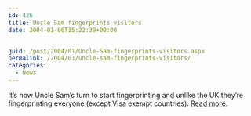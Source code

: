 ```yaml
---
id: 426
title: Uncle Sam fingerprints visitors
date: 2004-01-06T15:22:39+00:00


guid: /post/2004/01/Uncle-Sam-fingerprints-visitors.aspx
permalink: /2004/01/uncle-sam-fingerprints-visitors/
categories:
  - News
---
```

<body xmlns="http://www.w3.org/1999/xhtml">
    <div class="Section1">
        <p>
            It&rsquo;s now Uncle Sam&rsquo;s turn to start fingerprinting and unlike the UK they&rsquo;re
            fingerprinting everyone (except Visa exempt countries). <a href="http://www.theregister.co.uk/content/6/34696.html">Read
            more</a>.
        </p>
    </div>
</body>